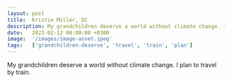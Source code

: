 ```yaml
---
layout: post
title:  Kristie Miller, DC
description: My grandchildren deserve a world without climate change. I plan to travel by train....
date:   2023-02-12 00:00:00 +0300
image:  '/images/image-asset.jpeg'
tags:   ['grandchildren-deserve', 'travel', 'train', 'plan']
---
```

My grandchildren deserve a world without climate change. I plan to travel by train.

